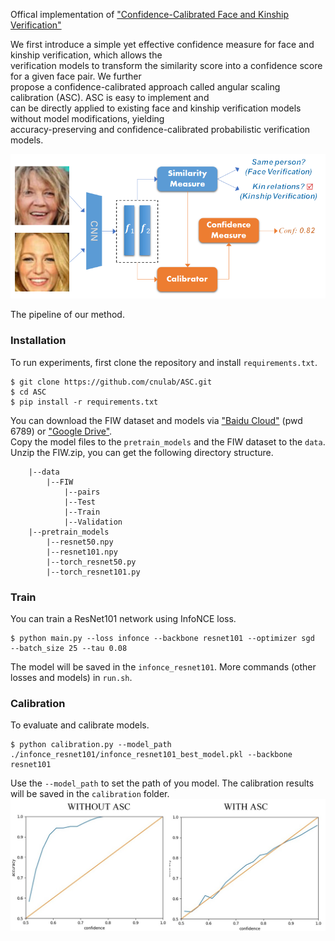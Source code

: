 Offical implementation of ["Confidence-Calibrated Face and Kinship Verification"](https://arxiv.org/abs/2210.13905)  
  
  
We first introduce a simple yet effective confidence measure for face and kinship verification, which allows the   
verification models to transform the similarity score into a confidence score for a given face pair. We further  
propose a confidence-calibrated approach called angular scaling calibration (ASC). ASC is easy to implement and  
can be directly applied to existing face and kinship verification models without model modifications, yielding   
accuracy-preserving and confidence-calibrated probabilistic verification models.  
  

![The pipeline of our method.](imgs/fig1.png)  

The pipeline of our method.  
  
### Installation

To run experiments, first clone the repository and install `requirements.txt`.
  

```
$ git clone https://github.com/cnulab/ASC.git
$ cd ASC
$ pip install -r requirements.txt
```
  
You can download the FIW dataset and models via ["Baidu Cloud"](https://pan.baidu.com/s/10JhgwV5qa8dJoPo1GeJmMw?pwd=6789) (pwd 6789) or ["Google Drive"](https://drive.google.com/drive/folders/19c49HVjRuvReX6ZA8_7_dslm2KB0LKDj?usp=share_link).  
Copy the model files to the `pretrain_models` and the FIW dataset to the `data`.
Unzip the FIW.zip, you can get the following directory structure. 
```
    |--data                         
        |--FIW           
            |--pairs
            |--Test
            |--Train
            |--Validation           
    |--pretrain_models
        |--resnet50.npy
        |--resnet101.npy
        |--torch_resnet50.py
        |--torch_resnet101.py
```

### Train  
You can train a ResNet101 network using InfoNCE loss.
```
$ python main.py --loss infonce --backbone resnet101 --optimizer sgd  --batch_size 25 --tau 0.08
```
The model will be saved in the `infonce_resnet101`. More commands (other losses and models) in `run.sh`.  
  
  
### Calibration
To evaluate and calibrate models.  
```
$ python calibration.py --model_path ./infonce_resnet101/infonce_resnet101_best_model.pkl --backbone resnet101 
```
Use the `--model_path` to set the path of you model. The calibration results will be saved in the `calibration` folder.  
![Calibration Result.](imgs/fig2.png)  

